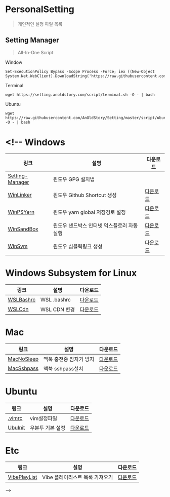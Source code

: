# PersonalSetting

> 개인적인 설정 파일 목록

## Setting Manager

> All-In-One Script

Window

```
Set-ExecutionPolicy Bypass -Scope Process -Force; iex ((New-Object System.Net.WebClient).DownloadString('https://raw.githubusercontent.com/AnOldStory/Setting/master/script/window.ps1'))
```

Terminal

```
wget https://setting.anoldstory.com/script/terminal.sh -O - | bash
```

Ubuntu

```
wget https://raw.githubusercontent.com/AnOldStory/Setting/master/script/ubuntu.sh -O - | bash
```

# <!-- Windows

| 링크                                                                                         | 설명                                       | 다운로드                                                            |
| -------------------------------------------------------------------------------------------- | ------------------------------------------ | ------------------------------------------------------------------- |
| [Setting-Manager](https://help.github.com/en/articles/telling-git-about-your-signing-key)    | 윈도우 GPG 설치법                          |                                                                     |
| [WinLinker](https://raw.githubusercontent.com/AnOldStory/Setting/master/Win/WinLinker.bat)   | 윈도우 Github Shortcut 생성                | [다운로드](https://anoldstory.github.io/Setting/Win/WinLinker.bat)  |
| [WinPSYarn](https://raw.githubusercontent.com/AnOldStory/Setting/master/Win/WinPSYarn.bat)   | 윈도우 yarn global 저장경로 설정           | [다운로드](https://anoldstory.github.io/Setting/Win/WinPSYarn.bat)  |
| [WinSandBox](https://raw.githubusercontent.com/AnOldStory/Setting/master/Win/WinSandBox.wsb) | 윈도우 샌드박스 인터넷 익스플로러 자동실행 | [다운로드](https://anoldstory.github.io/Setting/Win/WinSandBox.wsb) |
| [WinSym](https://raw.githubusercontent.com/AnOldStory/Setting/master/Win/WinSym.bat)         | 윈도우 심볼릭링크 생성                     | [다운로드](https://anoldstory.github.io/Setting/Win/WinSym.bat)     |

# Windows Subsystem for Linux

| 링크                                                                                      | 설명         | 다운로드                                                          |
| ----------------------------------------------------------------------------------------- | ------------ | ----------------------------------------------------------------- |
| [WSLBashrc](https://raw.githubusercontent.com/AnOldStory/Setting/master/WSL/WSLBashrc.sh) | WSL .bashrc  | [다운로드](https://anoldstory.github.io/Setting/WSL/WSLBashrc.sh) |
| [WSLCdn](https://raw.githubusercontent.com/AnOldStory/Setting/master/WSL/WSLCdn.sh)       | WSL CDN 변경 | [다운로드](https://anoldstory.github.io/Setting/WSL/WSLCdn.sh)    |

# Mac

| 링크                                                                                        | 설명                    | 다운로드                                                           |
| ------------------------------------------------------------------------------------------- | ----------------------- | ------------------------------------------------------------------ |
| [MacNoSleep](https://raw.githubusercontent.com/AnOldStory/Setting/master/Mac/MacNoSleep.sh) | 맥북 충전중 잠자기 방지 | [다운로드](https://anoldstory.github.io/Setting/Mac/MacNoSleep.sh) |
| [MacSshpass](https://raw.githubusercontent.com/AnOldStory/Setting/master/Mac/MacSshpass.sh) | 맥북 sshpass설치        | [다운로드](https://anoldstory.github.io/Setting/Mac/MacSshpass.sh) |

# Ubuntu

| 링크                                                                                     | 설명             | 다운로드                                                           |
| ---------------------------------------------------------------------------------------- | ---------------- | ------------------------------------------------------------------ |
| [.vimrc](https://raw.githubusercontent.com/AnOldStory/Setting/master/Ubuntu/.vimrc)      | vim설정파일      | [다운로드](https://anoldstory.github.io/Setting/Ubuntu/.vimrc)     |
| [UbuInit](https://raw.githubusercontent.com/AnOldStory/Setting/master/Ubuntu/UbuInit.sh) | 우분투 기본 설정 | [다운로드](https://anoldstory.github.io/Setting/Ubuntu/UbuInit.sh) |

# Etc

| 링크                                                                                            | 설명                            | 다운로드                                                             |
| ----------------------------------------------------------------------------------------------- | ------------------------------- | -------------------------------------------------------------------- |
| [VibePlayList](https://raw.githubusercontent.com/AnOldStory/Setting/master/etc/VibePlayList.js) | Vibe 플레이리스트 목록 가져오기 | [다운로드](https://anoldstory.github.io/Setting/etc/VibePlayList.js) |

-->

<!--
| []() | test |
| [이름](파일링크주소) | 설명 | 다운주소
-->
